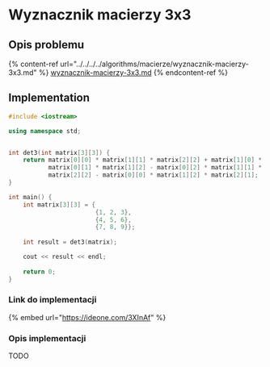 # Wyznacznik macierzy 3x3

## Opis problemu

{% content-ref url="../../../../algorithms/macierze/wyznacznik-macierzy-3x3.md" %}
[wyznacznik-macierzy-3x3.md](../../../../algorithms/macierze/wyznacznik-macierzy-3x3.md)
{% endcontent-ref %}

## Implementation

```cpp
#include <iostream>

using namespace std;


int det3(int matrix[3][3]) {
    return matrix[0][0] * matrix[1][1] * matrix[2][2] + matrix[1][0] * matrix[2][1] * matrix[0][2] + matrix[2][0] * \
           matrix[0][1] * matrix[1][2] - matrix[0][2] * matrix[1][1] * matrix[2][0] - matrix[0][1] * matrix[1][0] * \
           matrix[2][2] - matrix[0][0] * matrix[1][2] * matrix[2][1];
}

int main() {
    int matrix[3][3] = {
                        {1, 2, 3}, 
                        {4, 5, 6}, 
                        {7, 8, 9}};
       
    int result = det3(matrix);

    cout << result << endl;
    
    return 0;
}
```

### Link do implementacji

{% embed url="https://ideone.com/3XInAf" %}

### Opis implementacji

TODO

